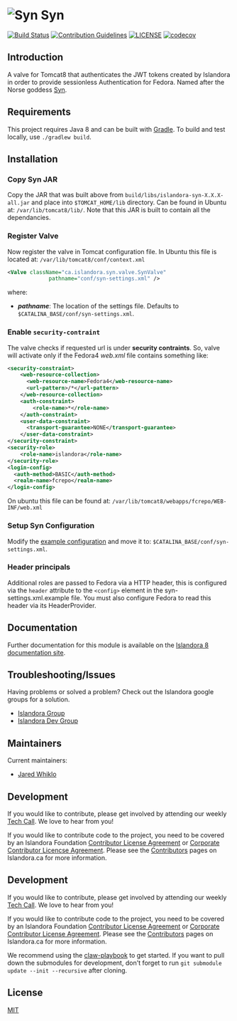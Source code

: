# ![Syn](https://cloud.githubusercontent.com/assets/2371345/23724175/2998ecb0-0422-11e7-9009-aee3f129633f.png) Syn
[![Build Status](https://travis-ci.com/Islandora-CLAW/Syn.svg?branch=master)](https://travis-ci.com/Islandora-CLAW/Syn)
[![Contribution Guidelines](http://img.shields.io/badge/CONTRIBUTING-Guidelines-blue.svg)](./CONTRIBUTING.md)
[![LICENSE](https://img.shields.io/badge/license-MIT-blue.svg?style=flat-square)](./LICENSE)
[![codecov](https://codecov.io/gh/Islandora-CLAW/Syn/branch/master/graph/badge.svg)](https://codecov.io/gh/Islandora-CLAW/Syn)

## Introduction

A valve for Tomcat8 that authenticates the JWT tokens created by Islandora in order to provide sessionless Authentication for Fedora. Named after the Norse goddess [Syn](https://en.wikipedia.org/wiki/Syn_(goddess)).

## Requirements

This project requires Java 8 and can be built with [Gradle](https://gradle.org). To build and test locally, use `./gradlew build`.

## Installation

### Copy Syn JAR
Copy the JAR that was built above from `build/libs/islandora-syn-X.X.X-all.jar` and place into `$TOMCAT_HOME/lib` directory. Can be found in Ubuntu at: `/var/lib/tomcat8/lib/`. Note that this JAR is built to contain all the dependancies.

### Register Valve
Now register the valve in Tomcat configuration file.
In Ubuntu this file is located at: `/var/lib/tomcat8/conf/context.xml` 

```xml
<Valve className="ca.islandora.syn.valve.SynValve" 
	  		 pathname="conf/syn-settings.xml" />
```

where:
* ***pathname***: The location of the settings file. Defaults to `$CATALINA_BASE/conf/syn-settings.xml`.

### Enable `security-contraint`
The valve checks if requested url is under **security contraints**. So, valve will activate only if the Fedora4  *web.xml* file contains something like:

```xml
<security-constraint>
    <web-resource-collection>
      <web-resource-name>Fedora4</web-resource-name>
      <url-pattern>/*</url-pattern>
    </web-resource-collection>
    <auth-constraint>
        <role-name>*</role-name>
    </auth-constraint>
    <user-data-constraint>
      <transport-guarantee>NONE</transport-guarantee>
    </user-data-constraint>
</security-constraint>
<security-role>
    <role-name>islandora</role-name>
</security-role>
<login-config>
  <auth-method>BASIC</auth-method>
  <realm-name>fcrepo</realm-name>
</login-config>
```

On ubuntu this file can be found at: 
`/var/lib/tomcat8/webapps/fcrepo/WEB-INF/web.xml`

### Setup Syn Configuration
Modify the [example configuration](./conf/syn-settings.example.xml) and move it to: `$CATALINA_BASE/conf/syn-settings.xml`.

### Header principals
Additional roles are passed to Fedora via a HTTP header, this is configured via the `header` attribute to the `<config>` element in the syn-settings.xml.example file. You must also configure Fedora to read this header via its HeaderProvider.

## Documentation

Further documentation for this module is available on the [Islandora 8 documentation site](https://islandora-claw.github.io/CLAW/).

## Troubleshooting/Issues

Having problems or solved a problem? Check out the Islandora google groups for a solution.

* [Islandora Group](https://groups.google.com/forum/?hl=en&fromgroups#!forum/islandora) 
* [Islandora Dev Group](https://groups.google.com/forum/?hl=en&fromgroups#!forum/islandora-dev)

## Maintainers

Current maintainers:

* [Jared Whiklo](https://github.com/whikloj)

## Development

If you would like to contribute, please get involved by attending our weekly [Tech Call](https://github.com/Islandora-CLAW/CLAW/wiki). We love to hear from you!

If you would like to contribute code to the project, you need to be covered by an Islandora Foundation [Contributor License Agreement](http://islandora.ca/sites/default/files/islandora_cla.pdf) or [Corporate Contributor Licencse Agreement](http://islandora.ca/sites/default/files/islandora_ccla.pdf). Please see the [Contributors](http://islandora.ca/resources/contributors) pages on Islandora.ca for more information.

## Development

If you would like to contribute, please get involved by attending our weekly [Tech Call](https://github.com/Islandora-CLAW/CLAW/wiki). We love to hear from you!

If you would like to contribute code to the project, you need to be covered by an Islandora Foundation [Contributor License Agreement](http://islandora.ca/sites/default/files/islandora_cla.pdf) or [Corporate Contributor License Agreement](http://islandora.ca/sites/default/files/islandora_ccla.pdf). Please see the [Contributors](http://islandora.ca/resources/contributors) pages on Islandora.ca for more information.

We recommend using the [claw-playbook](https://github.com/Islandora-Devops/claw-playbook) to get started. If you want to pull down the submodules for development, don't forget to run `git submodule update --init --recursive` after cloning.

## License

[MIT](/LICENSE.txt)
